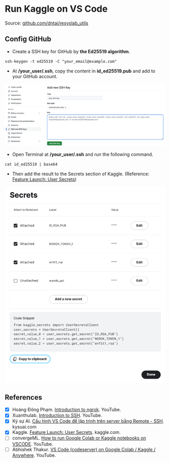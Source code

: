 # Run Kaggle on VS Code

Source: [github.com/dntai/resyslab_utils](https://github.com/dntai/resyslab_utils)

## Config GitHub
- Create a SSH key for GitHub by **the Ed25519 algorithm**.
```
ssh-keygen -t ed25519 -C "your_email@example.com"
```

- At **/your_user/.ssh**, copy the content in **id_ed25519.pub** and add to your GitHub account.

<img src="assets/add_ssh_to_github.png" alt="add_ssh_to_github.png"/>

- Open Terminal at **/your_user/.ssh** and run the following command.

```
cat id_ed25519 | base64
```

- Then add the result to the Secrets section of Kaggle. (Reference: [Feature Launch: User Secrets](https://www.kaggle.com/discussions/product-feedback/114053))

<img src="assets/secrets_kaggle.png" alt="secrets_kaggle.png"/>

## 

## References
- [x] Hoàng Đông Phạm. [Introduction to ngrok](https://www.youtube.com/watch?v=HxHH8e4cOds). YouTube.
- [x] Xuanthulab. [Introduction to SSH](https://www.youtube.com/watch?v=x20NiW2BM3Y). YouTube.
- [x] Ký sự AI. [Cấu hình VS Code để lập trình trên server bằng Remote - SSH](https://www.kysuai.com/2020/12/26/Cau-hinh-VS-Code-de-code-tren-server/). kysuai.com
- [x] Kaggle. [Feature Launch: User Secrets](https://www.kaggle.com/discussions/product-feedback/114053). kaggle.com.
- [ ] convergeML. [How to run Google Colab or Kaggle notebooks on VSCODE](https://www.youtube.com/watch?v=DuhpUatEaL0). YouTube.
- [ ] Abhishek Thakur. [VS Code (codeserver) on Google Colab / Kaggle / Anywhere](https://www.youtube.com/watch?v=7kTbM3D02jU). YouTube.
